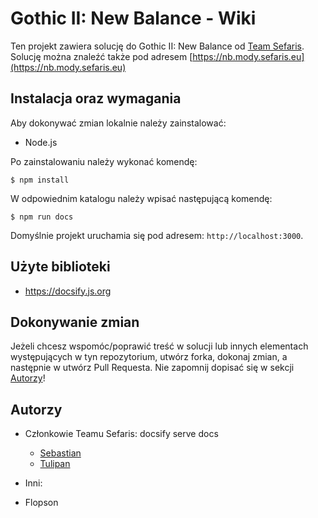 # Gothic II: New Balance - Wiki

Ten projekt zawiera solucję do Gothic II: New Balance od [Team Sefaris](https://sefaris.eu). Solucję można znaleźć także pod adresem [https://nb.mody.sefaris.eu](https://nb.mody.sefaris.eu)

## Instalacja oraz wymagania

Aby dokonywać zmian lokalnie należy zainstalować:

- Node.js

Po zainstalowaniu należy wykonać komendę:

```
$ npm install
```

W odpowiednim katalogu należy wpisać następującą komendę:

```
$ npm run docs
```

Domyślnie projekt uruchamia się pod adresem: `http://localhost:3000`.

## Użyte biblioteki

- https://docsify.js.org

## Dokonywanie zmian

Jeżeli chcesz wspomóc/poprawić treść w solucji lub innych elementach występujących w tyn repozytorium, utwórz forka, dokonaj zmian, a następnie w utwórz Pull Requesta. Nie zapomnij dopisać się w sekcji [Autorzy](#Autorzy)!

## Autorzy

- Członkowie Teamu Sefaris: docsify serve docs

  - [Sebastian](https://github.com/sebastiansobek)
  - [Tulipan](https://github.com/tulipanov)

- Inni:

- Flopson

